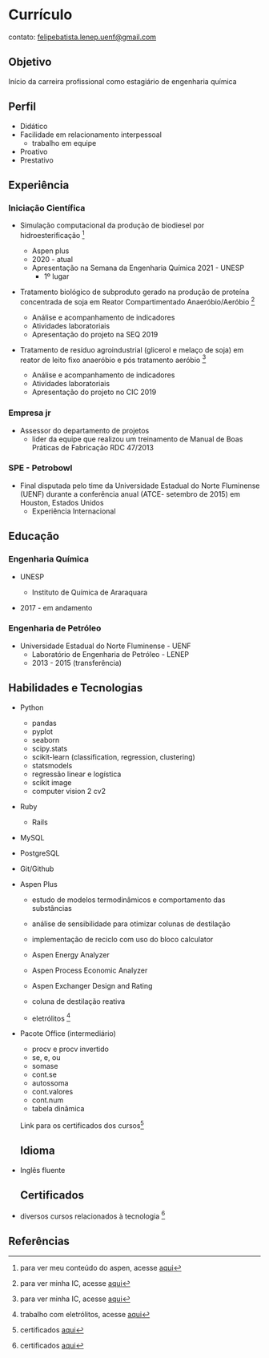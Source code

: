 # Currículo

contato: felipebatista.lenep.uenf@gmail.com

## Objetivo

Início da carreira profissional como estagiário de engenharia química

## Perfil

- Didático
- Facilidade em relacionamento interpessoal 
  - trabalho em equipe
- Proativo
- Prestativo

## Experiência

### Iniciação Científica

- Simulação computacional da produção de biodiesel por hidroesterificação [^1]
  - Aspen plus 
  - 2020 - atual
  - Apresentação na Semana da Engenharia Química 2021 - UNESP
  	- 1º lugar

- Tratamento biológico de subproduto gerado na produção de proteína concentrada de soja em Reator Compartimentado Anaeróbio/Aeróbio [^2]
  - Análise e acompanhamento de indicadores
  - Atividades laboratoriais 
  - Apresentação do projeto na SEQ 2019 

- Tratamento de resíduo agroindustrial (glicerol e melaço de soja) em reator de leito fixo anaeróbio e pós tratamento aeróbio [^3]
  - Análise e acompanhamento de indicadores
  - Atividades laboratoriais 
  - Apresentação do projeto no CIC 2019

### Empresa jr

- Assessor do departamento de projetos 
  - lider da equipe que realizou um treinamento de Manual de Boas Práticas de Fabricação RDC 47/2013

### SPE - Petrobowl 

- Final disputada pelo time da Universidade Estadual do Norte  Fluminense (UENF) durante a conferência anual (ATCE- setembro de 2015) em Houston, Estados Unidos
  - Experiência Internacional



## Educação

### Engenharia Química 

- UNESP
  - Instituto de Química de Araraquara

- 2017 - em andamento

### Engenharia de Petróleo

- Universidade Estadual do Norte Fluminense - UENF
  - Laboratório de Engenharia de Petróleo - LENEP
  - 2013 - 2015 (transferência)

## Habilidades e Tecnologias

- Python
  - pandas
  - pyplot
  - seaborn
  - scipy.stats
  - scikit-learn (classification, regression, clustering)
  - statsmodels
  - regressão linear e logística
  - scikit image
  - computer vision 2 cv2
  
- Ruby
  - Rails

- MySQL

- PostgreSQL

- Git/Github

- Aspen Plus

  - estudo de modelos termodinâmicos e comportamento das substâncias

  - análise de sensibilidade para otimizar colunas de destilação

  - implementação de reciclo com uso do bloco calculator

  - Aspen Energy Analyzer

  - Aspen Process Economic Analyzer

  - Aspen Exchanger Design and Rating

  - coluna de destilação reativa

  - eletrólitos [^4]

    

- Pacote Office (intermediário)

  - procv e procv invertido
  - se, e, ou
  - somase
  - cont.se
  - autossoma
  - cont.valores
  - cont.num
  - tabela dinâmica

  

  Link para os certificados dos cursos[^5]
  

  ## Idioma

- Inglês fluente 

  ## Certificados

- diversos cursos relacionados à tecnologia [^5]



## Referências

[^1]: para ver meu conteúdo do aspen, acesse [aqui](https://github.com/felipekbatista/chemical_engineering-)
[^2]: para ver minha IC, acesse [aqui](https://github.com/felipekbatista/chemical_engineering-/tree/main/environmental_engineering_)
[^3]: para ver minha IC, acesse [aqui](https://github.com/felipekbatista/chemical_engineering-/tree/main/environmental_engineering_)
[^4]: trabalho com eletrólitos, acesse [aqui](https://github.com/felipekbatista/chemical_engineering-/tree/main/aspen_plus/electrolytes)
[^5]: certificados [aqui](https://cursos.alura.com.br/user/felipe-kreft-batista/fullCertificate/c154b59aa49dce0f6e949d11fdc15bb7)











